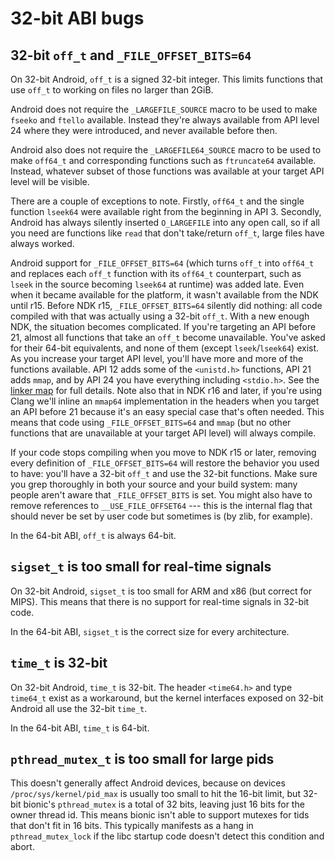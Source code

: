 # 32-bit ABI bugs

## 32-bit `off_t` and `_FILE_OFFSET_BITS=64`

On 32-bit Android, `off_t` is a signed 32-bit integer. This limits functions
that use `off_t` to working on files no larger than 2GiB.

Android does not require the `_LARGEFILE_SOURCE` macro to be used to make
`fseeko` and `ftello` available. Instead they're always available from API
level 24 where they were introduced, and never available before then.

Android also does not require the `_LARGEFILE64_SOURCE` macro to be used
to make `off64_t` and corresponding functions such as `ftruncate64` available.
Instead, whatever subset of those functions was available at your target API
level will be visible.

There are a couple of exceptions to note. Firstly, `off64_t` and the single
function `lseek64` were available right from the beginning in API 3. Secondly,
Android has always silently inserted `O_LARGEFILE` into any open call, so if
all you need are functions like `read` that don't take/return `off_t`, large
files have always worked.

Android support for `_FILE_OFFSET_BITS=64` (which turns `off_t` into `off64_t`
and replaces each `off_t` function with its `off64_t` counterpart, such as
`lseek` in the source becoming `lseek64` at runtime) was added late. Even when
it became available for the platform, it wasn't available from the NDK until
r15. Before NDK r15, `_FILE_OFFSET_BITS=64` silently did nothing: all code
compiled with that was actually using a 32-bit `off_t`. With a new enough NDK,
the situation becomes complicated. If you're targeting an API before 21, almost
all functions that take an `off_t` become unavailable. You've asked for their
64-bit equivalents, and none of them (except `lseek`/`lseek64`) exist. As you
increase your target API level, you'll have more and more of the functions
available. API 12 adds some of the `<unistd.h>` functions, API 21 adds `mmap`,
and by API 24 you have everything including `<stdio.h>`. See the
[linker map](libc/libc.map.txt) for full details. Note also that in NDK r16 and
later, if you're using Clang we'll inline an `mmap64` implementation in the
headers when you target an API before 21 because it's an easy special case
that's often needed. This means that code using `_FILE_OFFSET_BITS=64`
and `mmap` (but no other functions that are unavailable at your target
API level) will always compile.

If your code stops compiling when you move to NDK r15 or later, removing every
definition of `_FILE_OFFSET_BITS=64` will restore the behavior you used to have:
you'll have a 32-bit `off_t` and use the 32-bit functions. Make sure you
grep thoroughly in both your source and your build system: many people
aren't aware that `_FILE_OFFSET_BITS` is set. You might also have to
remove references to `__USE_FILE_OFFSET64` --- this is the internal
flag that should never be set by user code but sometimes is (by zlib,
for example).

In the 64-bit ABI, `off_t` is always 64-bit.


## `sigset_t` is too small for real-time signals

On 32-bit Android, `sigset_t` is too small for ARM and x86 (but correct for
MIPS). This means that there is no support for real-time signals in 32-bit
code.

In the 64-bit ABI, `sigset_t` is the correct size for every architecture.


## `time_t` is 32-bit

On 32-bit Android, `time_t` is 32-bit. The header `<time64.h>` and type
`time64_t` exist as a workaround, but the kernel interfaces exposed on 32-bit
Android all use the 32-bit `time_t`.

In the 64-bit ABI, `time_t` is 64-bit.

## `pthread_mutex_t` is too small for large pids

This doesn't generally affect Android devices, because on devices
`/proc/sys/kernel/pid_max` is usually too small to hit the 16-bit limit,
but 32-bit bionic's `pthread_mutex` is a total of 32 bits, leaving just
16 bits for the owner thread id. This means bionic isn't able to support
mutexes for tids that don't fit in 16 bits. This typically manifests as
a hang in `pthread_mutex_lock` if the libc startup code doesn't detect
this condition and abort.
